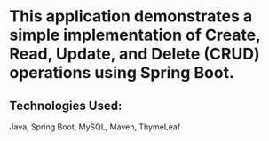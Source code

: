 # This application demonstrates a simple implementation of Create, Read, Update, and Delete (CRUD) operations using Spring Boot.
## Technologies Used:
Java, Spring Boot, MySQL, Maven, ThymeLeaf
